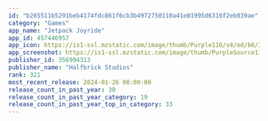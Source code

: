 ```yaml
---
id: "b265511b5291beb4174fdc861f6cb3b4972750110a41e01995d6316f2eb039ae"
category: "Games"
app_name: "Jetpack Joyride"
app_id: 457446957
app_icon: https://is1-ssl.mzstatic.com/image/thumb/Purple116/v4/ed/b6/34/edb6345a-10f0-8f10-8f16-6c7a490c6acf/AppIcon-0-0-1x_U007emarketing-0-0-0-7-0-0-sRGB-0-0-0-GLES2_U002c0-512MB-85-220-0-0.png/1024x1024bb.png
app_screenshot: https://is1-ssl.mzstatic.com/image/thumb/PurpleSource116/v4/e1/68/d7/e168d7b0-4913-fbb6-782c-d3cc16714eb2/48c11fa5-e806-4569-9165-a2921de13f95_2688x1242_Screenshot_01.jpg/2688x1242bb.png
publisher_id: 356994313
publisher_name: "Halfbrick Studios"
rank: 321
most_recent_release: 2024-01-26 00:00:00
release_count_in_past_year: 30
release_count_in_past_year_category: 19
release_count_in_past_year_top_in_category: 33
---
```

